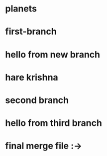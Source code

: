 # planets
# first-branch
# hello from new branch
# hare krishna
# second branch
# hello from third branch
# final merge file :->



